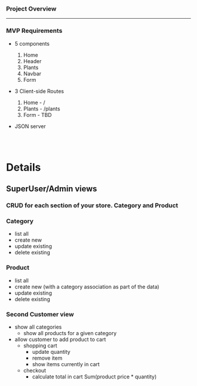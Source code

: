 ### Project Overview
<hr>

### MVP Requirements

* 5 components
    1. Home
    2. Header
    3. Plants
    4. Navbar
    5. Form

* 3 Client-side Routes
    1. Home - /
    2. Plants - /plants
    3. Form - TBD

* JSON server
<br>
<br>

# Details
## SuperUser/Admin views
  ### CRUD for each section of your store.  Category and Product
### Category
   * list all
   * create new
   * update existing
   * delete existing
### Product
   * list all
   * create new (with a category association as part of the data)
   * update existing
   * delete existing
### Second Customer view
* show all categories
    * show all products for a given category
* allow customer to add product to cart
    * shopping cart
        * update quantity
        * remove item
        * show items currently in cart
    * checkout
        * calculate total in cart Sum(product price * quantity)